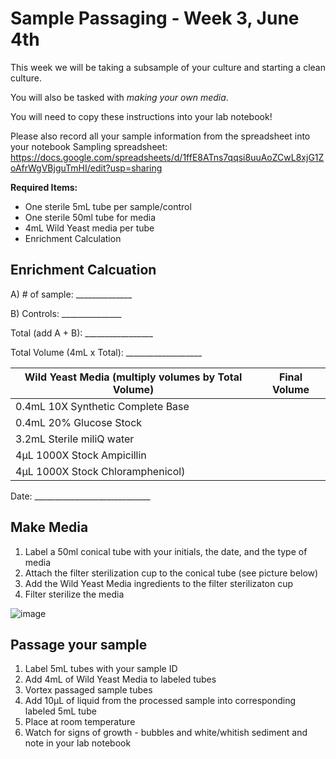 # Sample Passaging - Week 3, June 4th 

This week we will be taking a subsample of your culture and starting a clean culture. 

You will also be tasked with _making your own media_.

You will need to copy these instructions into your lab notebook! 

Please also record all your sample information from the spreadsheet into your notebook
Sampling spreadsheet: https://docs.google.com/spreadsheets/d/1ffE8ATns7qqsi8uuAoZCwL8xjG1ZoAfrWgVBjguTmHI/edit?usp=sharing 


**Required Items:**
- One sterile 5mL tube per sample/control
- One sterile 50ml tube for media
- 4mL Wild Yeast media per tube
-	Enrichment Calculation

## Enrichment Calcuation

A)	# of sample: ______________

B)	Controls: _______________


Total (add A + B): _________________

Total Volume (4mL x Total): ___________________


|Wild Yeast Media (multiply volumes by Total Volume) | Final Volume |
|----------------------------------------------------|--------------|
|0.4mL	10X Synthetic Complete Base |  |
|0.4mL	20% Glucose Stock |  |
|3.2mL	Sterile miliQ water |  |
|4μL		1000X Stock Ampicillin |  |
|4μL		1000X Stock Chloramphenicol) |  |


Date: _____________________________


## Make Media

1. Label a 50ml conical tube with your initials, the date, and the type of media
2. Attach the filter sterilization cup to the conical tube (see picture below)
3. Add the Wild Yeast Media ingredients to the filter sterilizaton cup
4. Filter sterilize the media

![image](https://github.com/user-attachments/assets/6f8e81e3-591a-4a1f-8b9e-ee4980893a62)


## Passage your sample

1.	Label 5mL tubes with your sample ID
2.	Add 4mL of Wild Yeast Media to labeled tubes
3.	Vortex passaged sample tubes
4.	Add 10μL of liquid from the processed sample into corresponding labeled 5mL tube
5.	Place at room temperature
6.	Watch for signs of growth - bubbles and white/whitish sediment and note in your lab notebook
